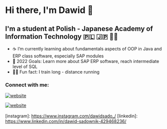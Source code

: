 # Hi there, I'm Dawid 👋 

## I'm a student at Polish - Japanese Academy of Information Technology 🇵🇱 🇯🇵 👨‍🎓

- ☕ I’m currently learning about fundamentals aspects of OOP in Java and ERP class software, especially SAP modules
- 💫 2022 Goals: Learn more about SAP ERP software, reach intermediate level of SQL
- 🏃‍♂️ Fun fact: I train long - distance running

### Connect with me:

[![website](./img/linkedin-dark.svg)](https://www.linkedin.com/in/dawid-sadownik-429468236/#gh-dark-mode-only)

[![website](./img/instagram-dark.svg)](https://www.instagram.com/dawidsado_/#gh-dark-mode-only)
<br>
</br>
[instagram]: https://www.instagram.com/dawidsado_/
[linkedin]: https://www.linkedin.com/in/dawid-sadownik-429468236/

